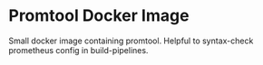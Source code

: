 # Promtool Docker Image

Small docker image containing promtool. Helpful to syntax-check prometheus config in build-pipelines. 
